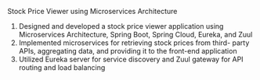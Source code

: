 Stock Price Viewer using Microservices Architecture
1) Designed and developed a stock price viewer application using
Microservices Architecture, Spring Boot, Spring Cloud,
Eureka, and Zuul
2) Implemented microservices for retrieving stock prices from
third- party APIs, aggregating data, and providing it to the
front-end application
3) Utilized Eureka server for service discovery and Zuul
gateway for API routing and load balancing
